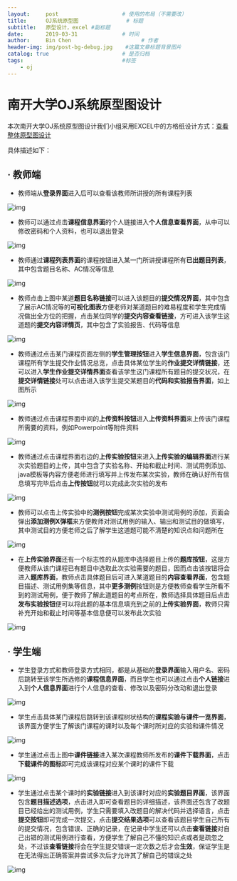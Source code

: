 ```yaml
---
layout:     post                    # 使用的布局（不需要改）
title:      OJ系统原型图               # 标题 
subtitle:   原型设计，excel #副标题
date:       2019-03-31              # 时间
author:     Bin Chen                      # 作者
header-img: img/post-bg-debug.jpg    #这篇文章标题背景图片
catalog: true                       # 是否归档
tags:                               #标签
    - oj
---
```

# 南开大学OJ系统原型图设计

本次南开大学OJ系统原型图设计我们小组采用EXCEL中的方格纸设计方式：[查看整体原型图设计](<https://github.com/jiandaobao/NKOJ>)

具体描述如下：

## · 教师端

- 教师端从**登录界面**进入后可以查看该教师所讲授的所有课程列表

![img](http://m.qpic.cn/psb?/V10Q0Lbf0LNtQ5/SRCHMz2OX0BoYAb35uskYtceocE6jj0hOWxBe29Xzms!/b/dL8AAAAAAAAA&bo=jwEpAo8BKQIDByI!&rf=viewer_4)

- 教师可以通过点击**课程信息界面**的个人链接进入**个人信息查看界面**，从中可以修改密码和个人资料，也可以退出登录

![img](http://m.qpic.cn/psb?/V10Q0Lbf0LNtQ5/JbKKbsbJYbn*BZua.cuXWPx8gUwy3zIiSFU9mq.iKrw!/b/dMEAAAAAAAAA&bo=hAECAYQBAgEDFzI!&rf=viewer_4)

- 教师通过**课程列表界面**的课程按钮进入某一门所讲授课程所有**已出题目列表**，其中包含题目名称、AC情况等信息

![img](http://m.qpic.cn/psb?/V10Q0Lbf0LNtQ5/CVi9vh6eowmFQLCOoFGZMusRtGWS2X.QRmO0oZECoJs!/b/dMEAAAAAAAAA&bo=hAEEAYQBBAEDFzI!&rf=viewer_4)

- 教师点击上图中某道**题目名称链接**可以进入该题目的**提交情况界面**，其中包含了展示AC情况等的**可视化图表**方便老师对某道题目的难易程度和学生完成情况做出全方位的把握，点击某位同学的**提交内容查看链接**，方可进入该学生这道题的**提交内容详情页**，其中包含了实验报告、代码等信息

![img](http://m.qpic.cn/psb?/V10Q0Lbf0LNtQ5/lko2nOircNg5P61M42ESjOhzhyP7zjyU7dwqavsIXEo!/b/dMAAAAAAAAAA&bo=OAMEATgDBAEDFzI!&rf=viewer_4)

- 教师通过点击某门课程页面左侧的**学生管理按钮**进入**学生信息界面**，包含该门课程所有学生提交作业情况总览，点击具体某位学生的**作业提交详情链接**，还可以进入**学生作业提交详情界面**查看该学生这门课程所有题目的提交状况，在**提交详情链接**处可以点击进入该学生提交某题目的**代码和实验报告界面**，如上图所示

![img](http://m.qpic.cn/psb?/V10Q0Lbf0LNtQ5/kwcaFlOV66hafVVJ2i7z1sUdP4e9WUCyJosrtOBPRes!/b/dMAAAAAAAAAA&bo=OQMFATkDBQEDFzI!&rf=viewer_4)

- 教师通过点击课程界面中间的**上传资料按钮**进入**上传资料界面**来上传该门课程所需要的资料，例如Powerpoint等附件资料

![img](http://m.qpic.cn/psb?/V10Q0Lbf0LNtQ5/E4gByOWF*CeRDWcFE3wHNQaf*HEU6cTuZgWdMCvfbvY!/b/dL8AAAAAAAAA&bo=hAEDAYQBAwEDFzI!&rf=viewer_4)

- 教师通过点击课程界面右边的**上传实验按钮**来进入**上传实验的编辑界面**进行某次实验题目的上传，其中包含了实验名称、开始和截止时间、测试用例添加、java模板等内容方便老师进行填写并上传发布某次实验，教师在确认好所有信息填写完毕后点击**上传按钮**就可以完成此次实验的发布

![img](http://m.qpic.cn/psb?/V10Q0Lbf0LNtQ5/8CMk1yqPdP5CDIJxUcfm0oxBZkJnRDL9kGncZbEhnL8!/b/dLkAAAAAAAAA&bo=PQMvAj0DLwIDByI!&rf=viewer_4)

- 教师可以点击上传实验中的**测例按钮**完成某次实验中测试用例的添加，页面会弹出**添加测例X弹框**来方便教师对测试用例的输入、输出和测试目的做填写，其中测试目的方便老师之后了解学生这道题可能不清楚的知识点和问题所在

![img](http://m.qpic.cn/psb?/V10Q0Lbf0LNtQ5/3xJQKi3RgdQzqGm9bt0EsF80VV4x67I4ZRpkPq4yQBQ!/b/dL8AAAAAAAAA&bo=igEGAYoBBgEDFzI!&rf=viewer_4)

- 在**上传实验界面**还有一个标志性的从题库中选择题目上传的**题库按钮**，这是方便教师从该门课程已有题目中选取此次实验需要的题目，因而点击该按钮将会进入**题库界面**，教师点击具体题目后可进入某道题目的**内容查看界面**，包含题目描述、测试用例集等信息，其中**更多测例**按钮则是方便教师查看学生所看不到的测试用例，便于教师了解此道题目的考点所在，教师选择具体题目后点击**发布实验按钮**便可以将此题的基本信息填充到之前的**上传实验界面**，教师只需补充开始和截止时间等基本信息便可以发布此次实验

![img](http://m.qpic.cn/psb?/V10Q0Lbf0LNtQ5/D38Pm9pvYXknZ55ADQJJ.ArAlMhQGv5wBM6LLUsi81M!/b/dL8AAAAAAAAA&bo=3wQbAd8EGwEDFzI!&rf=viewer_4)

## · 学生端

- 学生登录方式和教师登录方式相同，都是从基础的**登录界面**输入用户名、密码后跳转至该学生所选修的**课程信息界面**，而且学生也可以通过点击**个人链接**进入到**个人信息界面**进行个人信息的查看、修改以及密码分改动和退出登录

![img](http://m.qpic.cn/psb?/V10Q0Lbf0LNtQ5/aPAQgoKBA7K06WLF.ICDNAB2nWDNrUKKTPELNLvqr0k!/b/dL8AAAAAAAAA&bo=QQMmAkEDJgIDByI!&rf=viewer_4)

- 学生点击具体某门课程后跳转到该课程树状结构的**课程实验与课件一览界面**，该界面方便学生了解该门课程的课时以及每个课时所对应的实验和课件情况

![img](http://m.qpic.cn/psb?/V10Q0Lbf0LNtQ5/xBNlgFv0liTjaYEbu4tVFNBwuIjw62FdjVSJ*144wWc!/b/dLgAAAAAAAAA&bo=hgEFAYYBBQEDByI!&rf=viewer_4)

- 学生通过点击上图中**课件链接**进入某次课程教师所发布的**课件下载界面**，点击**下载课件的图标**即可完成该课程对应某个课时的课件下载

![img](http://m.qpic.cn/psb?/V10Q0Lbf0LNtQ5/W*8CzH*wNxG9naW5GDZFj*RVjAjaXc7ohV5qHSWD4Sw!/b/dL8AAAAAAAAA&bo=hgEDAYYBAwEDByI!&rf=viewer_4)

- 学生通过点击某个课时的**实验链接**进入到该课时对应的**实验题目界面**，该界面包含**题目描述选项**，点击进入即可查看题目的详细描述，该界面还包含了改题目已经给出的测试用例，学生只需要填入改题目的解决代码并选择语言，点击**提交按钮**即可完成一次提交，点击**提交结果选项**可以查看该题目学生自己所有的提交情况，包含错误、正确的记录，在记录中学生还可以点击**查看链接**对自己出错的测试用例进行查看，方便学生了解自己不懂的知识点或者是疏忽之处，不过该**查看链接**将会在学生提交错误一定次数之后才会**生效**，保证学生是在无法得出正确答案并尝试多次后才允许其了解自己的错误之处

![img](http://m.qpic.cn/psb?/V10Q0Lbf0LNtQ5/RoPhs8ZQx8RXKVQ1.PXsbdDCLd7TyMT7SEbqR9cgvv4!/b/dL4AAAAAAAAA&bo=7AQGAewEBgEDByI!&rf=viewer_4)


